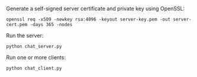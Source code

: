 Generate a self-signed server certificate and private key using OpenSSL:
```
openssl req -x509 -newkey rsa:4096 -keyout server-key.pem -out server-cert.pem -days 365 -nodes
```

Run the server:
```
python chat_server.py
```

Run one or more clients:
```
python chat_client.py
```